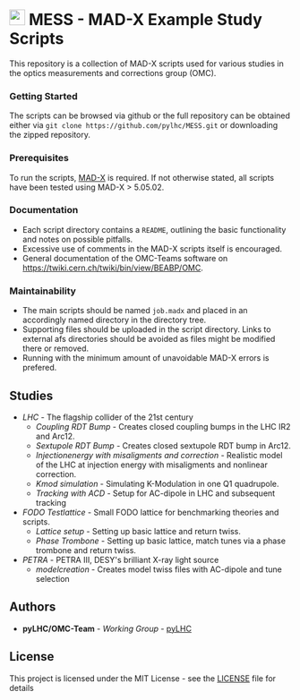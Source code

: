 

# <img src="https://twiki.cern.ch/twiki/pub/BEABP/Logos/OMC_logo.png" height="28"> MESS - MAD-X Example Study Scripts

This repository is a collection of MAD-X scripts used for various studies in the optics measurements and corrections group (OMC).

### Getting Started

The scripts can be browsed via github or the full repository can be obtained either via `git clone https://github.com/pylhc/MESS.git` or downloading the zipped repository.

### Prerequisites

To run the scripts, [MAD-X](https://mad.web.cern.ch/mad/) is required. If not otherwise stated, all scripts have been tested using MAD-X > 5.05.02.

### Documentation

- Each script directory contains a ``README``, outlining the basic functionality and notes on possible pitfalls.
- Excessive use of comments in the MAD-X scripts itself is encouraged.
- General documentation of the OMC-Teams software on <https://twiki.cern.ch/twiki/bin/view/BEABP/OMC>.

### Maintainability

- The main scripts should be named ``job.madx`` and placed in an accordingly named directory in the directory tree.
- Supporting files should be uploaded in the script directory. Links to external afs directories should be avoided as files might be modified there or removed.
- Running with the minimum amount of unavoidable MAD-X errors is prefered.

## Studies

- *LHC* - The flagship collider of the 21st century
    - *Coupling RDT Bump* - Creates closed coupling bumps in the LHC IR2 and Arc12.
    - *Sextupole RDT Bump* - Creates closed sextupole RDT bump in Arc12.
    - *Injectionenergy with misaligments and correction* - Realistic model of the LHC at injection energy with misaligments and nonlinear correction.
    - *Kmod simulation* - Simulating K-Modulation in one Q1 quadrupole.
    - *Tracking with ACD* - Setup for AC-dipole in LHC and subsequent tracking
- *FODO Testlattice* - Small FODO lattice for benchmarking theories and scripts.
    - *Lattice setup* - Setting up basic lattice and return twiss.
    - *Phase Trombone* - Setting up basic lattice, match tunes via a phase trombone and return twiss.
- *PETRA* - PETRA III, DESY's brilliant X-ray light source
    - *modelcreation* - Creates model twiss files with AC-dipole and tune selection

## Authors

* **pyLHC/OMC-Team** - *Working Group* - [pyLHC](https://github.com/orgs/pylhc/teams/omc-team)

## License
This project is licensed under the MIT License - see the [LICENSE](LICENSE) file for details
